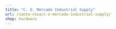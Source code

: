 ```yaml
---
title: "C. O. Mercado Industrial Supply"
url: /santa-rosa/c-o-mercado-industrial-supply/
shop: hardware
---
```

